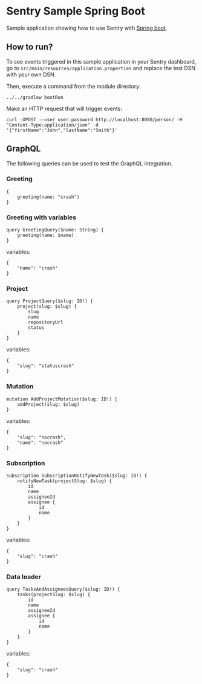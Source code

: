 # Sentry Sample Spring Boot

Sample application showing how to use Sentry with [Spring boot](http://spring.io/projects/spring-boot).

## How to run? 

To see events triggered in this sample application in your Sentry dashboard, go to `src/main/resources/application.properties` and replace the test DSN with your own DSN. 

Then, execute a command from the module directory:

```
../../gradlew bootRun
```

Make an HTTP request that will trigger events:

```
curl -XPOST --user user:password http://localhost:8080/person/ -H "Content-Type:application/json" -d '{"firstName":"John","lastName":"Smith"}'
```


## GraphQL

The following queries can be used to test the GraphQL integration.

### Greeting
```
{
    greeting(name: "crash")
}
```

### Greeting with variables

```
query GreetingQuery($name: String) {
    greeting(name: $name)
}
```
variables:
```
{
    "name": "crash"
}
```

### Project

```
query ProjectQuery($slug: ID!) {
    project(slug: $slug) {
        slug
        name
        repositoryUrl
        status
    }
}
```
variables:
```
{
    "slug": "statuscrash"
}
```

### Mutation

```
mutation AddProjectMutation($slug: ID!) {
    addProject(slug: $slug)
}
```
variables:
```
{
    "slug": "nocrash",
    "name": "nocrash"
}
```

### Subscription

```
subscription SubscriptionNotifyNewTask($slug: ID!) {
    notifyNewTask(projectSlug: $slug) {
        id
        name
        assigneeId
        assignee {
            id
            name
        }
    }
}
```
variables:
```
{
    "slug": "crash"
}
```

### Data loader

```
query TasksAndAssigneesQuery($slug: ID!) {
    tasks(projectSlug: $slug) {
        id
        name
        assigneeId
        assignee {
            id
            name
        }
    }
}
```
variables:
```
{
    "slug": "crash"
}
```
